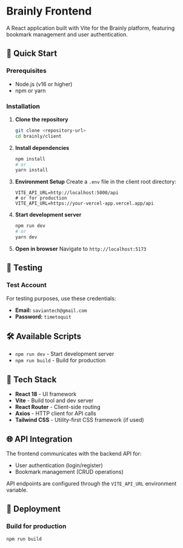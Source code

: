 # Brainly Frontend

A React application built with Vite for the Brainly platform, featuring bookmark management and user authentication.

## 🚀 Quick Start

### Prerequisites
- Node.js (v16 or higher)
- npm or yarn

### Installation

1. **Clone the repository**
   ```bash
   git clone <repository-url>
   cd brainly/client
   ```

2. **Install dependencies**
   ```bash
   npm install
   # or
   yarn install
   ```

3. **Environment Setup**
   Create a `.env` file in the client root directory:
   ```env
   VITE_API_URL=http://localhost:5000/api
   # or for production
   VITE_API_URL=https://your-vercel-app.vercel.app/api
   ```

4. **Start development server**
   ```bash
   npm run dev
   # or
   yarn dev
   ```

5. **Open in browser**
   Navigate to `http://localhost:5173`

## 🧪 Testing

### Test Account
For testing purposes, use these credentials:
- **Email:** `saviantech@gmail.com`
- **Password:** `timetoquit`


## 🛠 Available Scripts

- `npm run dev` - Start development server
- `npm run build` - Build for production

## 🔧 Tech Stack

- **React 18** - UI framework
- **Vite** - Build tool and dev server
- **React Router** - Client-side routing
- **Axios** - HTTP client for API calls
- **Tailwind CSS** - Utility-first CSS framework (if used)

## 🌐 API Integration

The frontend communicates with the backend API for:
- User authentication (login/register)
- Bookmark management (CRUD operations)

API endpoints are configured through the `VITE_API_URL` environment variable.

## 🚀 Deployment

### Build for production
```bash
npm run build
```



